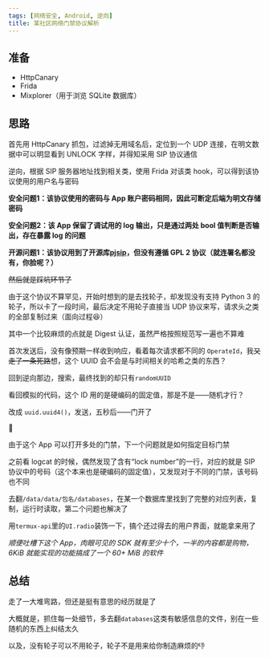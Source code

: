 ```yaml
---
tags: [网络安全, Android, 逆向]
title: 某社区网络门禁协议解析
---
```


## 准备

- HttpCanary
- Frida
- Mixplorer（用于浏览 SQLite 数据库）

## 思路

首先用 HttpCanary 抓包，过滤掉无用域名后，定位到一个 UDP 连接，在明文数据中可以明显看到 UNLOCK 字样，并得知采用 SIP 协议通信

逆向，根据 SIP 服务器地址找到相关类，使用 Frida 对该类 hook，可以得到该协议使用的用户名与密码

**安全问题1：该协议使用的密码与 App 账户密码相同，因此可断定后端为明文存储密码**

**安全问题2：该 App 保留了调试用的 log 输出，只是通过两处 bool 值判断是否输出，存在暴露 log 的问题**

**开源问题1：该协议用到了开源库[pjsip](https://github.com/chakrit/pjsip)，但没有遵循 GPL 2 协议（就连署名都没有，你脸呢？）**

<del>然后就是踩坑环节了</del>

由于这个协议不算罕见，开始时想到的是去找轮子，却发现没有支持 Python 3 的轮子，所以卡了一段时间，最后决定不用轮子直接当 UDP 协议来写，请求头之类的全部复制过来（面向过程😆）

其中一个比较麻烦的点就是 Digest 认证，虽然严格按照规范写一遍也不算难

首次发送后，没有像预期一样收到响应，看着每次请求都不同的 `OperateId`，我<del>又走了一条死路</del>想，这个 UUID 会不会是与时间相关的哈希之类的东西？

回到逆向那边，搜索，最终找到的却只有`randomUUID`

看回模拟的代码，这个 ID 用的是硬编码的固定值，那是不是——随机才行？

改成 `uuid.uuid4()`，发送，五秒后——门开了

🤔

由于这个 App 可以打开多处的门禁，下一个问题就是如何指定目标门禁

之前看 logcat 的时候，偶然发现了含有“lock number”的一行，对应的就是 SIP 协议中的号码（这个本来也是硬编码的固定值），又发现对于不同的门禁，该号码也不同

去翻`/data/data/包名/databases`，在某一个数据库里找到了完整的对应列表，复制，运行时读取，第二个问题也解决了

用`termux-api`里的`UI.radio`装饰一下，搞个还过得去的用户界面，就能拿来用了

*顺便吐槽下这个 App，肉眼可见的 SDK 就有至少十个，一半的内容都是购物，6KiB 就能实现的功能搞成了一个 60+ MiB 的软件*

## 总结

走了一大堆弯路，但还是挺有意思的经历就是了

大概就是，抓住每一处细节，多去翻`databases`这类有敏感信息的文件，别在一些随机的东西上纠结太久

以及，没有轮子可以不用轮子，轮子不是用来给你制造麻烦的👎
